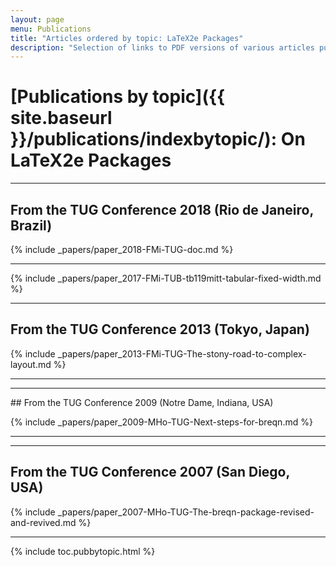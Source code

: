 ```yaml
---
layout: page
menu: Publications
title: "Articles ordered by topic: LaTeX2e Packages"
description: "Selection of links to PDF versions of various articles published by the LaTeX3 project and links to videos of their conference presentations ordered by major topics."
---
```


# [Publications by topic]({{ site.baseurl }}/publications/indexbytopic/): On LaTeX2e Packages


<hr class="conference-start">

## From the TUG Conference 2018 (Rio de Janeiro, Brazil)
{% include _papers/paper_2018-FMi-TUG-doc.md %}

<hr class="conference-end">



{% include _papers/paper_2017-FMi-TUB-tb119mitt-tabular-fixed-width.md %}



<hr class="conference-start">

## From the TUG Conference 2013  (Tokyo, Japan)

{% include _papers/paper_2013-FMi-TUG-The-stony-road-to-complex-layout.md %}

<hr class="conference-end">



<hr class="conference-start">
## From the TUG Conference 2009  (Notre Dame, Indiana, USA)

{% include _papers/paper_2009-MHo-TUG-Next-steps-for-breqn.md %}

<hr class="conference-end">



<hr class="conference-start">

## From the TUG Conference 2007  (San Diego, USA)

{% include _papers/paper_2007-MHo-TUG-The-breqn-package-revised-and-revived.md %}

<hr class="conference-end">




<div class="row">{% include toc.pubbytopic.html %}</div>
<div id="div_vgwpixel"></div>
